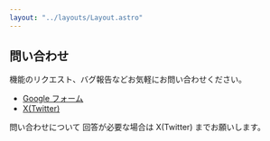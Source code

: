```yaml
---
layout: "../layouts/Layout.astro"
---
```


## 問い合わせ

機能のリクエスト、バグ報告などお気軽にお問い合わせください。
- [Google フォーム](https://forms.gle/1hGxTx8v1sN8FnUC9)
- [X(Twitter)](https://twitter.com/zxZ5oETkh75KKlj)

問い合わせについて 回答が必要な場合は X(Twitter) までお願いします。